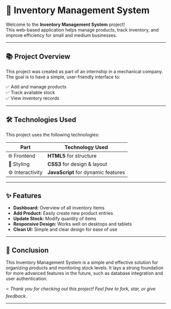# 🛒 Inventory Management System

Welcome to the **Inventory Management System** project!  
This web-based application helps manage products, track inventory, and improve efficiency for small and medium businesses.

---

## 📚 Project Overview

This project was created as part of an internship in a mechanical company.  
The goal is to have a simple, user-friendly interface to:

✅ Add and manage products  
✅ Track available stock  
✅ View inventory records  

---

## 🛠️ Technologies Used

This project uses the following technologies:

| Part                | Technology Used               |
|----------------------|--------------------------------|
| 🌐 Frontend          | **HTML5** for structure       |
| 🎨 Styling           | **CSS3** for design & layout  |
| ⚙️ Interactivity     | **JavaScript** for dynamic features 

---

## ✨ Features

- **Dashboard:** Overview of all inventory items  
- **Add Product:** Easily create new product entries  
- **Update Stock:** Modify quantity of items  
- **Responsive Design:** Works well on desktops and tablets  
- **Clean UI:** Simple and clear design for ease of use

---

## 🌟 Conclusion

This Inventory Management System is a simple and effective solution for organizing products and monitoring stock levels. It lays a strong foundation for more advanced features in the future, such as database integration and user authentication.

⭐ *Thank you for checking out this project! Feel free to fork, star, or give feedback.*

---


